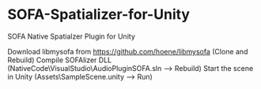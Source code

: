 # SOFA-Spatializer-for-Unity
SOFA Native Spatialzer Plugin for Unity


Download libmysofa from https://github.com/hoene/libmysofa (Clone and Rebuild)
Compile SOFAlizer DLL (NativeCode\VisualStudio\AudioPluginSOFA.sln --> Rebuild)
Start the scene in Unity (Assets\SampleScene.unity --> Run)